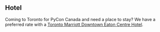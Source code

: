 ## Hotel

Coming to Toronto for PyCon Canada and need a place to stay? We have a preferred rate with a [Toronto Marriott Downtown Eaton Centre Hotel](http://www.marriott.com/meeting-event-hotels/group-corporate-travel/groupCorp.mi?resLinkData=PyCon%20Canada%5EYYZEC%60PCCPCCA%60175%60CAD%60false%602%6011/11/16%6011/13/16%6010/21/16&app=resvlink&stop_mobi=yes).

